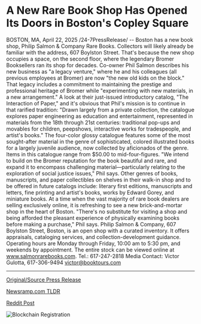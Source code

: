 # A New Rare Book Shop Has Opened Its Doors in Boston's Copley Square

BOSTON, MA, April 22, 2025 /24-7PressRelease/ -- Boston has a new book shop, Philip Salmon & Company Rare Books. Collectors will likely already be familiar with the address, 607 Boylston Street. That's because the new shop occupies a space, on the second floor, where the legendary Bromer Booksellers ran its shop for decades. Co-owner Phil Salmon describes his new business as "a legacy venture," where he and his colleagues (all previous employees at Bromer) are now "the new old kids on the block." That legacy includes a commitment to maintaining the prestige and professional heritage of Bromer while "experimenting with new materials, in a new arrangement."  A look at their just-issued introductory catalog, "The Interaction of Paper," and it's obvious that Phil's mission is to continue in that rarified tradition: "Drawn largely from a private collection, the catalogue explores paper engineering as education and entertainment, represented in materials from the 18th through 21st centuries: traditional pop-ups and movables for children, peepshows, interactive works for tradespeople, and artist's books."  The four-color glossy catalogue features some of the most sought-after material in the genre of sophisticated, colored illustrated books for a largely juvenile audience, now collected by aficionados of the genre. Items in this catalogue range from $50.00 to mid-four-figures.  "We intend to build on the Bromer reputation for the book beautiful and rare, and expand it to encompass challenging material—particularly relating to the exploration of social justice issues," Phil says.  Other genres of books, manuscripts, and paper collectibles on shelves in their walk-in shop and to be offered in future catalogs include: literary first editions, manuscripts and letters, fine printing and artist's books, works by Edward Gorey, and miniature books.  At a time when the vast majority of rare book dealers are selling exclusively online, it is refreshing to see a new brick-and-mortar shop in the heart of Boston. "There's no substitute for visiting a shop and being afforded the pleasant experience of physically examining books before making a purchase," Phil says.  Philip Salmon & Company, 607 Boylston Street, Boston, is an open shop with a curated inventory. It offers appraisals, cataloging services, and collection-development guidance. Operating hours are Monday through Friday, 10:00 am to 5:30 pm, and weekends by appointment. The entire stock can be viewed online at www.salmonrarebooks.com. Tel.: 617-247-2818  Media Contact:  Victor Gulotta, 617-306-9494 victor@booktours.com 

---

[Original/Source Press Release](https://www.24-7pressrelease.com/press-release/522054/a-new-rare-book-shop-has-opened-its-doors-in-bostons-copley-square)
                    

[Newsramp.com TLDR](https://newsramp.com/curated-news/new-book-shop-philip-salmon-company-rare-books-opens-in-boston/8d45a73e72353c15c23d65f253f5d046) 

 



[Reddit Post](https://www.reddit.com/r/BookNews/comments/1k50czx/new_book_shop_philip_salmon_company_rare_books/) 



![Blockchain Registration](https://cdn.newsramp.app/24-7PressRelease/qrcode/254/22/quizoKMm.webp)